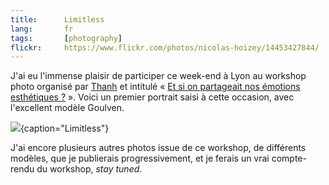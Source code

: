 ```yaml
---
title:      Limitless
lang:       fr
tags:       [photography]
flickr:     https://www.flickr.com/photos/nicolas-hoizey/14453427844/
---
```


J'ai eu l'immense plaisir de participer ce week-end à Lyon au workshop photo organisé par [Thanh](http://www.flou-sentimental.com/a-propos/) et intitulé « [Et si on partageait nos émotions esthétiques ?](http://workshops.flou-sentimental.com/) ». Voici un premier portrait saisi à cette occasion, avec l'excellent modèle Goulven.

![](20140614-Limitless.jpg){caption="Limitless"}

J'ai encore plusieurs autres photos issue de ce workshop, de différents modèles, que je publierais progressivement, et je ferais un vrai compte-rendu du workshop, *stay tuned*.
